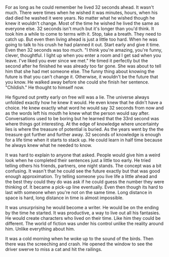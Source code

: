 For as long as he could remember he lived 32 seconds ahead. It wasn't much. There were times when he
wished it was minutes, hours, when his dad died he washed it were years. No matter what he wished 
though he knew it wouldn't change. Most of the time he wished he lived the same as everyone else. 32
seconds isn't much but it's longer than you'd think. It took him a while to come to terms with it. 
Stop, take a breath. They need to catch up. But even 
then living ahead is just a little too hard. When he was going to talk to his crush  he had planned 
it out. Start early and give it time. Even then 32 seconds was too much.
"I think you're amazing, you're funny, clever, thoughtful. I light up when you enter a room and I 
get sad when you leave. I've liked you ever since we met." He timed it perfectly but the second 
after he finished he was
already too far gone. She was about to tell him that she had met someone else. The funny 
thing about knowing the future is that you can't change it. Otherwise, it wouldn't be the future that 
you know. He walked away before she could she finish her sentence. "Childish." He thought to himself now.

He figured out pretty early on free will was a lie. The universe always unfolded exactly how
he knew it would. He even knew that he didn't have a choice. He knew exactly what word he would say 32
seconds from now and as the words left his mouth he knew what the person would say after. Conversations
used to be boring but he learned that the 33rd second was where things got interesting. At the edge of
knowledge where uncertainty lies is where the treasure of potential is buried. As the years went by the 
the treasure got further and further away. 32 seconds of knowledge is enough for a life time when it
starts to stack up. He could learn in half time because he always knew what he needed to know.

It was hard to explain to anyone that asked. People would give him a weird look when he completed their
sentences just a little too early. He tried telling others his friends, partners, one night stands. 
The concept was a bit confusing. It wasn't that he could see the future exactly but that was good enough
approximation. Try telling someone you live life a little ahead and the best they could they do was ask 
if he could guess the number they were thinking of. It became a pick-up line eventually. Even then though
its hard to last with someone when you're not on the same time. Long distance in space is hard, long 
distance in time is almost impossible.

It was unsurprising he would become a writer. He would be on the ending by the time he started. It was 
productive, a way to live out all his fantasies. He would create characters who lived on their time. Like
him they could be different. The world of fiction was under his control unlike the reality around him. 
Unlike everything about him. 

It was a cold morning when he woke up to the sound of the birds. Then there was the screeching and crash. 
He opened the window to see the driver swerve to miss a cat and hit the railings. 
